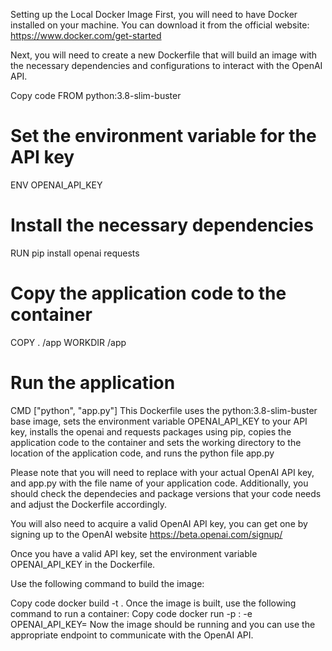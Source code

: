 Setting up the Local Docker Image
First, you will need to have Docker installed on your machine. You can download it from the official website: https://www.docker.com/get-started

Next, you will need to create a new Dockerfile that will build an image with the necessary dependencies and configurations to interact with the OpenAI API.

Copy code
FROM python:3.8-slim-buster

# Set the environment variable for the API key
ENV OPENAI_API_KEY <your-api-key>

# Install the necessary dependencies
RUN pip install openai requests

# Copy the application code to the container
COPY . /app
WORKDIR /app

# Run the application
CMD ["python", "app.py"]
This Dockerfile uses the python:3.8-slim-buster base image, sets the environment variable OPENAI_API_KEY to your API key, installs the openai and requests packages using pip, copies the application code to the container and sets the working directory to the location of the application code, and runs the python file app.py

Please note that you will need to replace <your-api-key> with your actual OpenAI API key, and app.py with the file name of your application code. Additionally, you should check the dependecies and package versions that your code needs and adjust the Dockerfile accordingly.

You will also need to acquire a valid OpenAI API key, you can get one by signing up to the OpenAI website https://beta.openai.com/signup/

Once you have a valid API key, set the environment variable OPENAI_API_KEY in the Dockerfile.

Use the following command to build the image:

Copy code
docker build -t <image-name> .
Once the image is built, use the following command to run a container:
Copy code
docker run -p <host-port>:<container-port> -e OPENAI_API_KEY=<your-api-key> <image-name>
Now the image should be running and you can use the appropriate endpoint to communicate with the OpenAI API.
